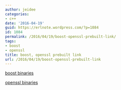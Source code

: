 ```yaml
---
author: jeidee
categories:
- c++
date: '2016-04-19'
guid: https://erlnote.wordpress.com/?p=1084
id: 1084
permalink: /2016/04/19/boost-openssl-prebuilt-link/
tags:
- boost
- openssl
title: boost, openssl prebuilt link
url: /2016/04/19/boost-openssl-prebuilt-link
---
```


[boost binaries](https://sourceforge.net/projects/boost/files/boost-binaries/)
  
[openssl binaries](http://www.npcglib.org/~stathis/blog/precompiled-openssl/)